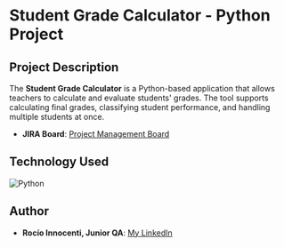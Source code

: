 # Student Grade Calculator - Python Project



## Project Description
The **Student Grade Calculator** is a Python-based application that allows teachers to calculate and evaluate students' grades. The tool supports calculating final grades, classifying student performance, and handling multiple students at once. 

- **JIRA Board**: [Project Management Board](https://rocioinnocenti.atlassian.net/jira/software/projects/ES/boards/6)

## Technology Used
![Python](https://img.shields.io/badge/Language-Python-blue)

## Author

- **Rocío Innocenti, Junior QA**: [My LinkedIn](https://www.linkedin.com/in/rocioinnocenti/)
